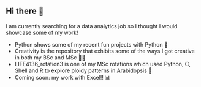 ## Hi there 👋

I am currently searching for a data analytics job so I thought I would showcase some of my work! 

- Python shows some of my recent fun projects with Python 🐍
- Creativity is the repository that exhibits some of the ways I got creative in both my BSc and MSc 👩‍🎨
- LIFE4136_rotation3 is one of my MSc rotations which used Python, C, Shell and R to explore ploidy patterns in Arabidopsis 🌸
- Coming soon: my work with Excel!! 📊

<!--
**LottieAnning/lottieanning** is a ✨ _special_ ✨ repository because its `README.md` (this file) appears on your GitHub profile.

Here are some ideas to get you started:

- 🔭 I’m currently working on ...
- 🌱 I’m currently learning ...
- 👯 I’m looking to collaborate on ...
- 🤔 I’m looking for help with ...
- 💬 Ask me about ...
- 📫 How to reach me: ...
- 😄 Pronouns: ...
- ⚡ Fun fact: ...
-->

